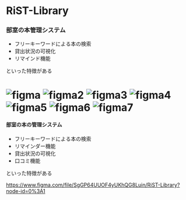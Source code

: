 # RiST-Library

### 部室の本管理システム
* フリーキーワードによる本の検索
* 貸出状況の可視化
* リマインド機能  
 
といった特徴がある

![figma](https://user-images.githubusercontent.com/107108928/182032644-496935b9-64d5-4d4f-b8c3-a1dbe20b930c.png)
![figma2](https://user-images.githubusercontent.com/107108928/182032669-7847ede7-e51f-4603-961f-51cde32e3b30.png)
![figma3](https://user-images.githubusercontent.com/107108928/182032673-b36a1358-349b-446e-bf88-529e0ea10999.png)
![figma4](https://user-images.githubusercontent.com/107108928/182032687-6cf63deb-0177-4afb-9651-59ea510f6a47.png)
![figma5](https://user-images.githubusercontent.com/107108928/182391904-fbea9a67-41b8-4e5f-8269-8c29b9e658f1.png)
![figma6](https://user-images.githubusercontent.com/107108928/182032680-4ef4298c-a45b-4f2b-8b5f-3bd315e592b6.png)
![figma7](https://user-images.githubusercontent.com/107108928/182032683-e0efdf86-2ad8-4adb-a9d9-13ff9e1c0f3a.png)
=======
#### 部室の本の管理システム
* フリーキーワードによる本の検索
* リマインダー機能
* 貸出状況の可視化
* 口コミ機能  

といった特徴がある

https://www.figma.com/file/SgGP64UUOF4yUKhQG8Luin/RiST-Library?node-id=0%3A1
